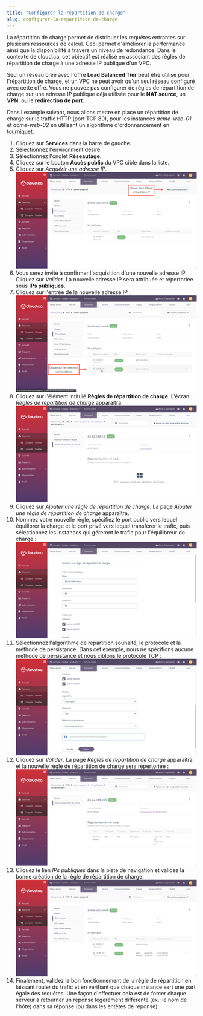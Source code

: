 ```yaml
---
title: "Configurer la répartition de charge"
slug: configurer-la-repartition-de-charge
---
```



La répartition de charge permet de distribuer les requêtes entrantes sur plusieurs ressources de calcul. Ceci permet d'améliorer la performance ainsi que la disponibilité à travers un niveau de redondance. Dans le contexte de cloud.ca, cet objectif est réalisé en associant des règles de répartition de charge à une adresse IP publique d'un VPC.

Seul un réseau créé avec l'offre **Load Balanced Tier** peut être utilisé pour l'répartition de charge, et un VPC ne peut avoir qu'un seul réseau configuré avec cette offre. Vous ne pouvez pas configurer de règles de répartition de charge sur une adresse IP publique déjà utilisée pour le **NAT source**, un **VPN**, ou le **redirection de port**.

<!-- Can add here an explanation of the algorithms and stickiness methods provided by CloudStack. -->

Dans l'example suivant, nous allons mettre en place un répartition de charge sur le traffic HTTP (port TCP 80), pour les instances *acme-web-01* et *acme-web-02* en utilisant un algorithme d'ordonnancement en [tourniquet](https://fr.wikipedia.org/wiki/Round-robin_(informatique)).

1. Cliquez sur **Services** dans la barre de gauche.
1. Sélectionnez l'environment désiré.
1. Sélectionnez l'onglet **Réseautage**.
1. Cliquez sur le bouton **Accès public** du VPC cible dans la liste.
1. Cliquez sur *Acquérir une adresse IP*.
![Acquérir adresse IP](/assets/cca-load-balancing-1-fr.png)
1. Vous serez invité à confirmer l'acquisition d'une nouvelle adresse IP. Cliquez sur *Valider*. La nouvelle adresse IP sera attribuée et répertoriée sous **IPs publiques**.
1. Cliquez sur l'entrée de la nouvelle adresse IP :
![Adresse acquise](/assets/cca-load-balancing-2-fr.png)
1. Cliquez sur l'élément intitulé **Règles de répartition de charge**. L'écran *Règles de répartition de charge* apparaîtra.
![Page des règles de répartition](/assets/cca-load-balancing-3-fr.png)
1. Cliquez sur *Ajouter une règle de répartition de charge*.  La page *Ajouter une règle de répartition de charge* apparaîtra.
1. Nommez votre nouvelle règle, spécifiez le port public vers lequel équilibrer la charge et le port privé vers lequel transférer le trafic, puis sélectionnez les instances qui géreront le trafic pour l'équilibreur de charge :
![Ajouter une règle de répartition, information de base](/assets/cca-load-balancing-4-fr.png)
1. Sélectionnez l'algorithme de répartition souhaité, le protocole et la méthode de persistance. Dans cet exemple, nous ne spécifions aucune méthode de persistance et nous ciblons le protocole TCP :
![Ajouter une règle de répartition, règles](/assets/cca-load-balancing-5-fr.png)
1. Cliquez sur *Valider*. La page *Règles de répartition de charge* apparaîtra et la nouvelle règle de répartition de charge sera répertoriée :
![Règle de répartition de charge crée](/assets/cca-load-balancing-6-fr.png)
1. Cliquez le lien *IPs publiques* dans la piste de navigation et validez la bonne création de la règle de répartition de charge:
![Liste des adresses IP publiques](/assets/cca-load-balancing-7-fr.png)
1. Finalement, validez le bon fonctionnement de la règle de répartition en laissant rouler du trafic et en vérifiant que chaque instance sert une part égale des requêtes. Une façon d'effectuer cela est de forcer chaque serveur à retourner un réponse légèrement différente (ex.: le nom de l'hôte) dans sa réponse (ou dans les entêtes de réponse).
